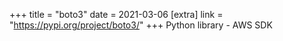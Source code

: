 +++
title = "boto3"
date = 2021-03-06
[extra]
link = "https://pypi.org/project/boto3/"
+++
Python library - AWS SDK

